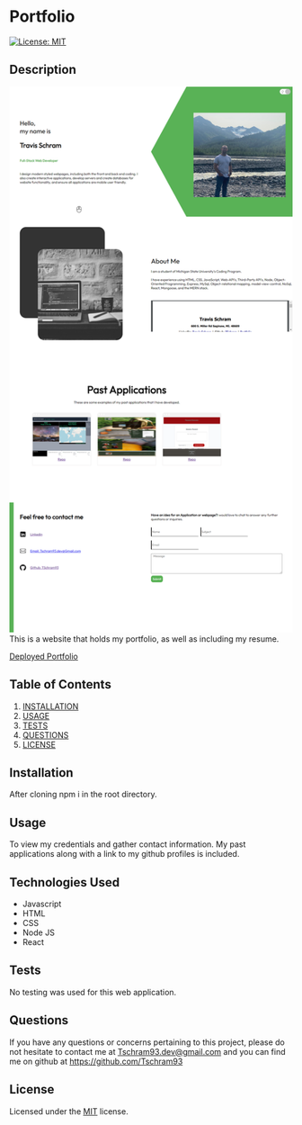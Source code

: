 
# Portfolio
[![License: MIT](https://img.shields.io/badge/License-MIT-yellow.svg)](https://opensource.org/licenses/MIT)

## Description
![Portfolio Screenshot](./screenshot.png)
This is a website that holds my portfolio, as well as including my resume.

[Deployed Portfolio](https://tschram-portfolio.herokuapp.com/)

## Table of Contents

1. [INSTALLATION](#Installation)
2. [USAGE](#Usage)
3. [TESTS](#Tests)
4. [QUESTIONS](#Questions)
5. [LICENSE](#License)

## Installation

After cloning npm i in the root directory.

## Usage

To view my credentials and gather contact information. My past applications along with a link to my github profiles is included.


## Technologies Used

- Javascript 
- HTML 
- CSS 
- Node JS 
- React


## Tests

No testing was used for this web application.

## Questions

If you have any questions or concerns pertaining to this project, please do not hesitate to contact me at Tschram93.dev@gmail.com and you can find me on github at https://github.com/Tschram93


## License

Licensed under the [MIT](https://opensource.org/licenses/MIT) license.
